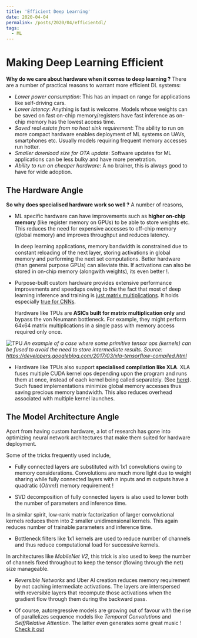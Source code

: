 ```yaml
---
title: 'Efficient Deep Learning'
date: 2020-04-04
permalink: /posts/2020/04/efficientdl/
tags:
  - ML
---
```


Making Deep Learning Efficient
======


__Why do we care about hardware when it comes to deep learning ?__
There are a number of practical reasons to warrant more efficient DL systems:
* _Lower power consumption_: This has an impact on range for applications like self-driving cars.
* _Lower latency_: Anything is fast is welcome. Models whose weights can be saved on fast on-chip memory/registers have fast inference as on-chip memory has the lowest access time.
* _Saved real estate from no heat sink requirement_: The ability to run on more compact hardware enables deployment of ML systems on UAVs, smartphones etc. Usually models requiring frequent memory accesses run hotter.
* _Smaller download size for OTA update_: Software updates for ML applications can be less bulky and have more penetration.
* _Ability to run on cheaper hardware_: A no brainer, this is always good to have for wide adoption.

The Hardware Angle
------

__So why does specialised hardware work so well ?__
A number of reasons,
* ML specific hardware can have improvements such as **higher on-chip memory** (like register memory on GPUs) to be able to store weights etc. This reduces the need for expensive accesses to off-chip memory (global memory) and improves throughput and reduces latency.

	In deep learning applications, memory bandwidth is constrained due to constant reloading of the next layer, storing activations in global memory and performing the next set computations. Better hardware (than general purpose GPUs) can alleviate this. If activations can also be stored in on-chip memory (alongwith weights), its even better !.

* Purpose-built custom hardware provides extensive performance improvements and speedups owing to the the fact that most of deep learning inference and training is [just matrix multiplications](https://danieltakeshi.github.io/2017/01/21/understanding-higher-order-local-gradient-computation-for-backpropagation-in-deep-neural-networks/). It holds especially [true for CNNs](https://danieltakeshi.github.io/2019/03/09/conv-matmul/).

	Hardware like TPUs are **ASICs built for matrix multiplication only** and bypass the von Neumann bottleneck. For example, they might perform 64x64 matrix multiplications in a single pass with memory access required only once.

![TPU](https://2.bp.blogspot.com/-yhjY3pc6oow/WLRn2z4mPBI/AAAAAAAACcU/t_EAR6QMwQQkTBPftJQEonaB2DMbRXmXwCLcB/s1600/Screen%2BShot%2B2017-02-27%2Bat%2B9.54.12%2BAM.png)
*An example of a case where some primitive tensor ops (kernels) can be fused to avoid the need to store intermediate results. Source: https://developers.googleblog.com/2017/03/xla-tensorflow-compiled.html*

* Hardware like TPUs also support **specialised compilation like XLA**. XLA fuses multiple CUDA kernel ops depending upon the program and runs them at once, instead of each kernel being called separately. (See [here](https://developers.googleblog.com/2017/03/xla-tensorflow-compiled.html)). Such fused implementations minimize global memory accesses thus saving precious memory bandwidth. This also reduces overhead associated with multiple kernel launches.

The Model Architecture Angle
--------

Apart from having custom hardware, a lot of research has gone into optimizing neural network architectures that make them suited for hardware deployment.

Some of the tricks frequently used include,
* Fully connected layers are substituted with 1x1 convolutions owing to memory considerations. Convolutions are much more light due to weight sharing while fully connected layers with n inputs and m outputs have a quadratic (*O(nm)*) memory requirement !

* SVD decomposition of fully connected layers is also used to lower both the number of parameters and inference time.

 In a similar spirit, low-rank matrix factorization of larger convolutional kernels reduces them into 2 smaller unidimensional kernels. This again reduces number of trainable parameters and inference time.

* Bottleneck filters like 1x1 kernels are used to reduce number of channels and thus reduce computational load for successive kernels.

 In architectures like _MobileNet V2_, this trick is also used to keep the number of channels fixed throughout to keep the tensor (flowing through the net) size manageable.

* _Reversible Networks_ and Uber AI creation reduces memory requirement by not caching intermediate activations. The layers are interspersed with reversible layers that recompute those activations when the gradient flow through them during the backward pass.

* Of course, autoregressive models are growing out of favour with the rise of parallelizes sequence models like _Temporal Convolutions_ and _Self/Relative Attention_. The latter even generates some great music ! [Check it out](https://magenta.tensorflow.org/music-transformer)